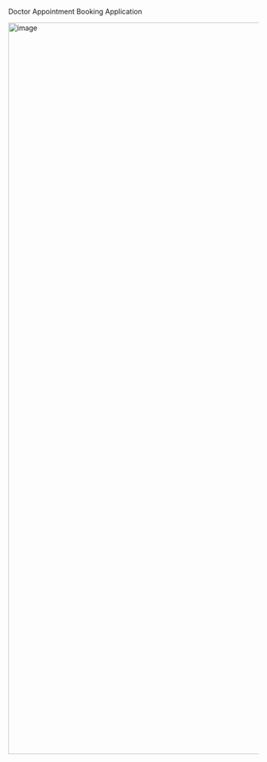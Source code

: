 Doctor Appointment Booking Application

<img width="1470" alt="image" src="https://github.com/pratyushdev-codes/Doc-Connect/assets/109750976/d5accec6-e9bc-48f9-b94f-464c562f6c3f">

